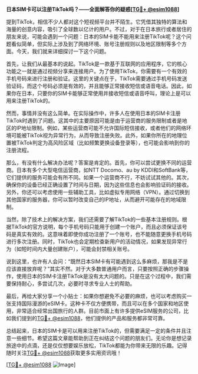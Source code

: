 **日本SIM卡可以注册TikTok吗？——全面解答你的疑惑[[TG💪+ @esim1088](https://t.me/s/esim1088)]**

提到TikTok，相信不少人都对这个短视频平台并不陌生。它凭借其独特的算法和海量的创意内容，吸引了全球数以亿计的用户。不过，对于在日本旅行或者居住的朋友来说，可能会遇到一个问题：日本的SIM卡能不能用来注册TikTok呢？这个问题看似简单，但实际上涉及到了网络环境、账号注册规则以及地区限制等多个方面。今天，我们就来详细探讨一下这个问题。

首先，让我们从最基本的说起。TikTok是一款基于互联网的应用程序，它的核心功能之一就是通过视频分享来连接用户。为了使用TikTok，你需要有一个有效的手机号码来进行注册和验证。这里的关键点在于，TikTok需要通过手机号码发送验证码，而这个号码必须是有效的，并且能够正常接收短信或语音电话。因此，如果你在日本，只要你的SIM卡能够正常使用并接收短信或语音呼叫，理论上是可以用来注册TikTok的。

然而，事情并没有这么简单。在实际操作中，许多人在使用日本的SIM卡注册TikTok时遇到了问题。这其中的主要原因可能是由于运营商的服务限制或者是地区的IP地址限制。例如，某些运营商可能不允许国际短信接收，或者他们的网络环境可能被TikTok视为异常行为，从而导致注册失败。此外，如果你所在的地理位置被TikTok判定为高风险区域（比如频繁更换设备登录等），也可能会影响到你的注册流程。

那么，有没有什么解决办法呢？答案是肯定的。首先，你可以尝试更换不同的运营商。日本有多个大型电信运营商，如NTT Docomo、au by KDDI和SoftBank等，它们提供的服务可能会有所不同。如果一个运营商不行，不妨试试其他的。其次，确保你的设备已经正确设置了时间与日期，因为这些信息也会影响验证码的接收。另外，你还可以考虑使用一些辅助工具，比如虚拟专用网络（VPN）。通过切换到其他国家的服务器，你可以暂时改变自己的IP地址，从而避开可能存在的地域限制。

当然，除了技术上的解决方案，我们还需要了解TikTok的一些基本注册规则。根据TikTok的官方说明，每个手机号码只能用于创建一个账户，而且必须保证该号码是真实有效的。这意味着即使你成功注册了一个账号，也不能随意更换手机号码进行多次注册。同时，TikTok也会定期检查新用户的活动情况，如果发现异常行为（如短时间内大量创建账户），可能会封禁相关账号。

说到这里，也许有人会问：“既然日本SIM卡有可能遇到这么多麻烦，那我是不是应该直接放弃呢？”其实不然。对于大多数普通用户而言，只要按照正确的步骤操作，使用日本的SIM卡注册TikTok是没有太大问题的。只是在这个过程中，我们需要保持耐心，多尝试几次，必要时寻求专业人士的帮助。

最后，再给大家分享一个小贴士：如果你想避免不必要的麻烦，也可以考虑购买一张支持国际漫游的eSIM卡。这种卡不仅方便携带，而且可以在多个国家和地区使用，非常适合经常出国旅行的人群。目前市面上有许多提供eSIM服务的公司，比如我们提到的[TG💪+ @esim1088](https://t.me/s/esim1088)，他们提供的产品和服务都非常可靠。

总结起来，日本的SIM卡是可以用来注册TikTok的，但需要满足一定的条件并且注意一些细节。希望这篇文章能帮助到正在纠结这个问题的朋友们。无论你是想记录旅途中的点滴，还是仅仅想要娱乐放松，TikTok都能为你带来无限的乐趣。记得随时关注[TG💪+ @esim1088](https://t.me/s/esim1088)获取更多实用资讯哦！

[[TG💪+ @esim1088](https://t.me/s/esim1088) ![Image](https://i.postimg.cc/4NQfJmqS/Snipaste-2025-05-13-00-14-12.png)]